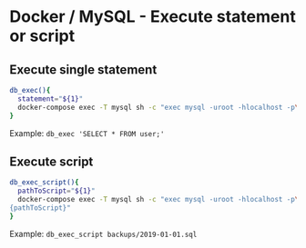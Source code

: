 # Docker / MySQL - Execute statement or script
## Execute single statement
```bash
db_exec(){
  statement="${1}"
  docker-compose exec -T mysql sh -c "exec mysql -uroot -hlocalhost -p\"\${MYSQL_ROOT_PASSWORD}\" -e \"${statement}\" \"\${MYSQL_DATABASE}\""
}
```

Example: `db_exec 'SELECT * FROM user;'`


## Execute script
```bash
db_exec_script(){
  pathToScript="${1}"
  docker-compose exec -T mysql sh -c "exec mysql -uroot -hlocalhost -p\"\${MYSQL_ROOT_PASSWORD}\" -D\"\${MYSQL_DATABASE}\"" < "$
{pathToScript}"
}
```

Example: `db_exec_script backups/2019-01-01.sql`